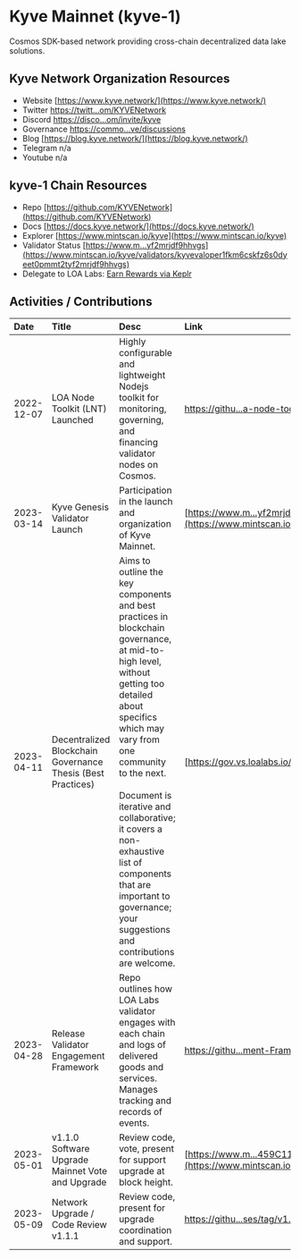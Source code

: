 # Kyve Mainnet (kyve-1)

Cosmos SDK-based network providing cross-chain decentralized data lake solutions. 

## Kyve Network Organization Resources

* Website [https://www.kyve.network/](https://www.kyve.network/)
* Twitter [https://twitt...om/KYVENetwork](https://twitter.com/KYVENetwork)
* Discord [https://disco...om/invite/kyve](https://discord.com/invite/kyve)
* Governance [https://commo...ve/discussions](https://commonwealth.im/kyve/discussions)
* Blog [https://blog.kyve.network/](https://blog.kyve.network/)
* Telegram n/a
* Youtube n/a

## kyve-1 Chain Resources

* Repo [https://github.com/KYVENetwork](https://github.com/KYVENetwork)
* Docs [https://docs.kyve.network/](https://docs.kyve.network/)
* Explorer [https://www.mintscan.io/kyve](https://www.mintscan.io/kyve)
* Validator Status [https://www.m...yf2mrjdf9hhvgs](https://www.mintscan.io/kyve/validators/kyvevaloper1fkm6cskfz6s0dyeet0pmmt2tyf2mrjdf9hhvgs)
* Delegate to LOA Labs: [Earn Rewards via Keplr](https://wallet.keplr.app/chains/kyve?modal=validator&chain=kyve-1&validator_address=kyvevaloper1fkm6cskfz6s0dyeet0pmmt2tyf2mrjdf9hhvgs&referral=true)

## Activities / Contributions
| Date | Title | Desc | Link | Type |
| :----------- | :------------ | :-------------------------------- | :---- | :---- |
| 2022-12-07 | LOA Node Toolkit (LNT) Launched | Highly configurable and lightweight Nodejs toolkit for monitoring, governing, and financing validator nodes on Cosmos. | [https://githu...a-node-toolkit](https://github.com/LOA-Labs/loa-node-toolkit) | PGS-12, INF-5, PGS-14 |
| 2023-03-14 | Kyve Genesis Validator Launch | Participation in the launch and organization of Kyve Mainnet.  | [https://www.m...yf2mrjdf9hhvgs](https://www.mintscan.io/kyve/validators/kyvevaloper1fkm6cskfz6s0dyeet0pmmt2tyf2mrjdf9hhvgs) | INF-1, PGS-11 |
| 2023-04-11 | Decentralized Blockchain Governance Thesis (Best Practices) | Aims to outline the key components and best practices in blockchain governance, at mid-to-high level, without getting too detailed about specifics which may vary from one community to the next.<br><br>Document is iterative and collaborative; it covers a non-exhaustive list of components that are important to governance; your suggestions and contributions are welcome. | [https://gov.vs.loalabs.io/](https://gov.vs.loalabs.io/) | GOV-9, GOV-6, PGS-12 |
| 2023-04-28 | Release Validator Engagement Framework | Repo outlines how LOA Labs validator engages with each chain and logs of delivered goods and services. Manages tracking and records of events.  | [https://githu...ment-Framework](https://github.com/LOA-Labs/Validator-Engagement-Framework) | PGS-12 |
| 2023-05-01 | v1.1.0 Software Upgrade Mainnet Vote and Upgrade | Review code, vote, present for support upgrade at block height.  | [https://www.m...459C119D4B3310](https://www.mintscan.io/kyve/txs/4894B6B59ADBD6FE8F1B359590279BE156E8FB2117FDF61453459C119D4B3310) | GOV-7, INF-1 |
| 2023-05-09 | Network Upgrade / Code Review v1.1.1 | Review code, present for upgrade coordination and support. | [https://githu...ses/tag/v1.1.1](https://github.com/KYVENetwork/chain/releases/tag/v1.1.1) | INF-1 |